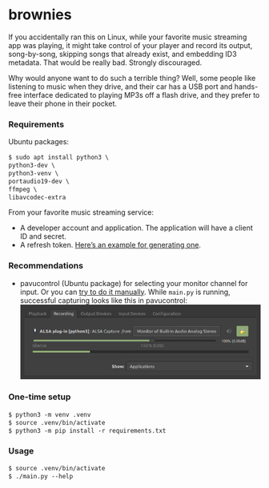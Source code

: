 # brownies

If you accidentally ran this on Linux, while your favorite music streaming app was playing, it might take control of your player and record its output, song-by-song, skipping songs that already exist, and embedding ID3 metadata. That would be really bad. Strongly discouraged.

Why would anyone want to do such a terrible thing? Well, some people like listening to music when they drive, and their car has a USB port and hands-free interface dedicated to playing MP3s off a flash drive, and they prefer to leave their phone in their pocket.

### Requirements

Ubuntu packages:

```
$ sudo apt install python3 \
python3-dev \
python3-venv \
portaudio19-dev \
ffmpeg \
libavcodec-extra
```

From your favorite music streaming service:

- A developer account and application. The application will have a client ID and secret.
- A refresh token. [Here’s an example for generating one](https://github.com/danrashid/brownies/tree/master/docs).

### Recommendations

- pavucontrol (Ubuntu package) for selecting your monitor channel for input. Or you can [try to do it manually](https://wiki.archlinux.org/index.php/PulseAudio/Examples#ALSA_monitor_source). While `main.py` is running, successful capturing looks like this in pavucontrol:
  ![pavucontrol capture from monitor](success.png)

### One-time setup

```
$ python3 -m venv .venv
$ source .venv/bin/activate
$ python3 -m pip install -r requirements.txt
```

### Usage

```
$ source .venv/bin/activate
$ ./main.py --help
```
